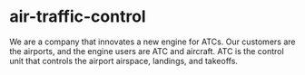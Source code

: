 # air-traffic-control
We are a company that innovates a new engine for ATCs. Our customers are the airports, and the engine users are ATC and aircraft. ATC is the control unit that controls the airport airspace, landings, and takeoffs.

